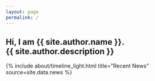 ```yaml
---
layout: page
permalink: /
---
```


<section class="section site-header text-center">
  <!-- {% include landing.html %} -->
  <div class="section-content">
    <h1> 
      Hi, I am {{ site.author.name }}.
      <br>
      {{ site.author.description }} 
    </h1>
  </div>
</section>

<section class="section">
  {% include about/timeline_light.html title="Recent News" source=site.data.news %}
</section>

